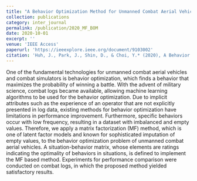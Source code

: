 ```yaml
---
title: "A Behavior Optimization Method for Unmanned Combat Aerial Vehicles Using Matrix Factorization"
collection: publications
category: inter_journal
permalink: /publication/2020_MF_BOM
date: 2020-10-01
excerpt: ''
venue: 'IEEE Access'
paperurl: 'https://ieeexplore.ieee.org/document/9103002'
citation: 'Huh, J., Park, J., Shin, D., & Choi, Y.* (2020), A Behavior Optimization Method for Unmanned Combat Aerial Vehicles Using Matrix Factorization, IEEE Access, 8, 100298-100307. (SCIE)'
---
```


One of the fundamental technologies for unmanned combat aerial vehicles and combat simulators is behavior optimization, which finds a behavior that maximizes the probability of winning a battle. With the advent of military science, combat logs became available, allowing machine learning algorithms to be used for the behavior optimization. Due to implicit attributes such as the experience of an operator that are not explicitly presented in log data, existing methods for behavior optimization have limitations in performance improvement. Furthermore, specific behaviors occur with low frequency, resulting in a dataset with imbalanced and empty values. Therefore, we apply a matrix factorization (MF) method, which is one of latent factor models and known for sophisticated imputation of empty values, to the behavior optimization problem of unmanned combat aerial vehicles. A situation-behavior matrix, whose elements are ratings indicating the optimality of behaviors in situations, is defined to implement the MF based method. Experiments for performance comparison were conducted on combat logs, in which the proposed method yielded satisfactory results.
